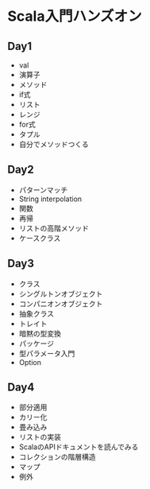 # Scala入門ハンズオン

## Day1
* val
* 演算子
* メソッド
* if式
* リスト
* レンジ
* for式
* タプル
* 自分でメソッドつくる


## Day2
* パターンマッチ
* String interpolation
* 関数
* 再帰
* リストの高階メソッド
* ケースクラス


## Day3
* クラス
* シングルトンオブジェクト
* コンパニオンオブジェクト
* 抽象クラス
* トレイト
* 暗黙の型変換
* パッケージ
* 型パラメータ入門
* Option


## Day4
* 部分適用
* カリー化
* 畳み込み
* リストの実装
* ScalaのAPIドキュメントを読んでみる
* コレクションの階層構造
* マップ
* 例外

